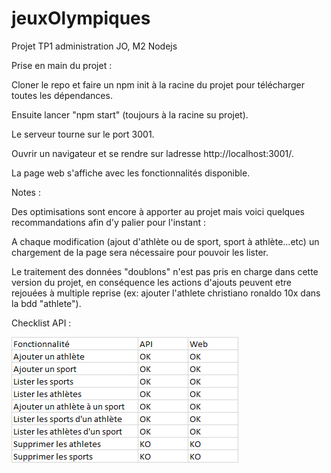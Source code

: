 # jeuxOlympiques
Projet TP1 administration JO, M2 Nodejs

Prise en main du projet : 
    
Cloner le repo et faire un npm init à la racine du projet pour télécharger toutes les dépendances.
    
Ensuite lancer "npm start" (toujours à la racine su projet). 

Le serveur tourne sur le port 3001.
    
Ouvrir un navigateur et se rendre sur ladresse http://localhost:3001/.
    
La page web s'affiche avec les fonctionnalités disponible.

Notes :

Des optimisations sont encore à apporter au projet mais voici quelques recommandations afin d'y palier pour l'instant :
    
A chaque modification (ajout d'athlète ou de sport, sport à athlète...etc) un chargement de la page sera
    nécessaire pour pouvoir les lister.
    
Le traitement des données "doublons" n'est pas pris en charge dans cette version du projet, en conséquence
    les actions d'ajouts peuvent etre rejouées à multiple reprise (ex: ajouter l'athlete christiano ronaldo 10x dans la bdd "athlete").

Checklist API :

![img_2.png](img_2.png)
